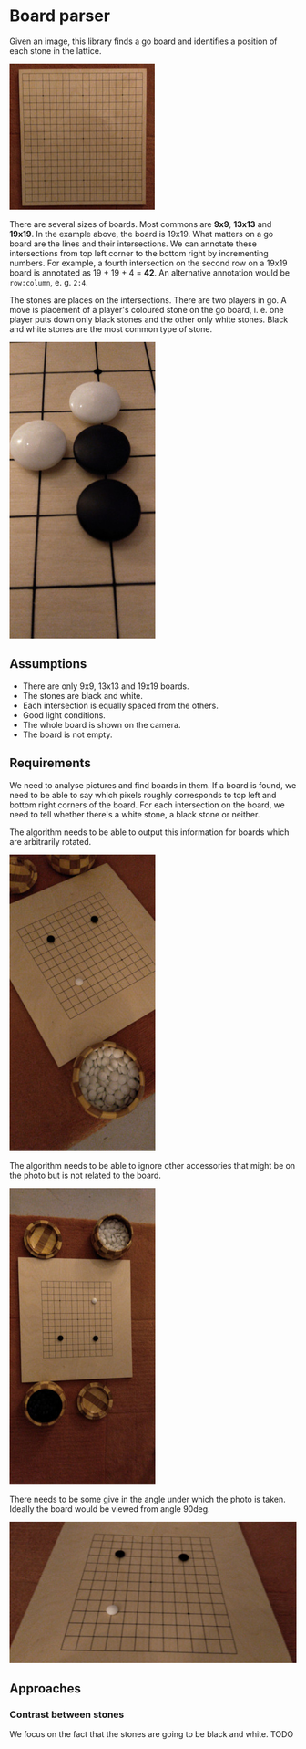 # Board parser
Given an image, this library finds a go board and identifies a position of each
stone in the lattice.

![19 by 19 go board](assets/19x19_board.jpeg)

There are several sizes of boards. Most commons are **9x9**, **13x13** and
**19x19**. In the example above, the board is 19x19. What matters on a go board
are the lines and their intersections. We can annotate these intersections from
top left corner to the bottom right by incrementing numbers. For example, a
fourth intersection on the second row on a 19x19 board is annotated as
19 + 19 + 4 = **42**. An alternative annotation would be `row:column`, e. g.
`2:4`.

The stones are places on the intersections. There are two players in go. A move
is placement of a player's coloured stone on the go board, i. e. one player puts
down only black stones and the other only white stones. Black and white stones
are the most common type of stone.

![Black and white stones](assets/stones.jpeg)

## Assumptions
- There are only 9x9, 13x13 and 19x19 boards.
- The stones are black and white.
- Each intersection is equally spaced from the others.
- Good light conditions.
- The whole board is shown on the camera.
- The board is not empty.

## Requirements
We need to analyse pictures and find boards in them. If a board is found, we
need to be able to say which pixels roughly corresponds to top left and bottom
right corners of the board. For each intersection on the board, we need to tell
whether there's a white stone, a black stone or neither.

The algorithm needs to be able to output this information for boards which are
arbitrarily rotated.

![Rotated board](assets/rotated_board.jpeg)

The algorithm needs to be able to ignore other accessories that might be on the
photo but is not related to the board.

![Board with accessories](assets/board_with_accessories.jpeg)

There needs to be some give in the angle under which the photo is taken. Ideally
the board would be viewed from angle 90deg.

![Board from low angle](assets/board_from_low_angle.jpeg)

## Approaches
### Contrast between stones
We focus on the fact that the stones are going to be black and white. TODO
